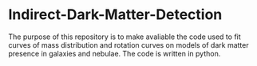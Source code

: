 # Indirect-Dark-Matter-Detection

The purpose of this repository is to make avaliable the code used to fit curves of mass distribution and rotation curves on models of dark matter presence in galaxies and nebulae. The code is written in python.   

